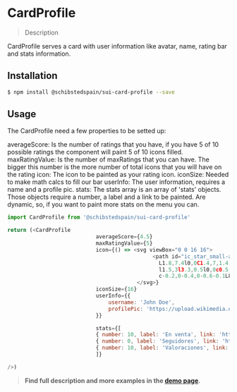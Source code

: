 # CardProfile

> Description

CardProfile serves a card with user information like avatar, name, rating bar and stats information.

## Installation

```sh
$ npm install @schibstedspain/sui-card-profile --save
```

## Usage
The CardProfile need a few properties to be setted up:

averageScore: Is the number of ratings that you have, if you have 5 of 10 possible ratings the component will paint 5 of 10 icons filled.
maxRatingValue: Is the number of maxRatings that you can have. The bigger this number is the more number of total icons that you will have on the rating
icon: The icon to be painted as your rating icon.
iconSize: Needed to make math calcs to fill our bar
userInfo: The user information, requires a name and a profile pic.
stats: The stats array is an array of 'stats' objects. Those objects require a number, a label and a link to be painted. Are dynamic, so, if you want to paint more stats on the menu you can.

```js
import CardProfile from '@schibstedspain/sui-card-profile'

return (<CardProfile
                            averageScore={4.5}
                            maxRatingValue={5}
                            icon={() => <svg viewBox="0 0 16 16">
                                              <path id="ic_star_small-a_1_"d="M8,12.5l-2.9,1.5l0,0c-0.5,0.3-1.1,0.1-1.4-0.4c-0.1-0.2-0.1-0.4-0.1-0.6l0.6-3.3
                                                L1.8,7.4l0,0C1.4,7,1.4,6.4,1.8,6c0.2-0.2,0.4-0.3,0.6-0.3l3.3-0.5l1.5-3l0,0c0.2-0.5,0.8-0.7,1.3-0.5c0.2,0.1,0.4,0.3,0.5,0.5
                                                l1.5,3l3.3,0.5l0,0c0.5,0.1,0.9,0.6,0.8,1.1c0,0.2-0.1,0.4-0.3,0.6l-2.4,2.3l0.6,3.3l0,0c0.1,0.5-0.3,1.1-0.8,1.2
                                                c-0.2,0-0.4,0-0.6-0.1L8,12.5z"/>
                                         </svg>}
                            iconSize={16}
                            userInfo={{
                                username: 'John Doe',
                                profilePic: 'https://upload.wikimedia.org/wikipedia/en/c/c6/NeoTheMatrix.jpg'
                            }}

                            stats={[
                            { number: 10, label: 'En venta', link: 'http://www.google.es' },
                            { number: 0, label: 'Seguidores', link: 'http://www.google.es' },
                            { number: 10, label: 'Valoraciones', link: 'http://www.google.es' }
                            ]}

/>)
```


> **Find full description and more examples in the [demo page](#).**